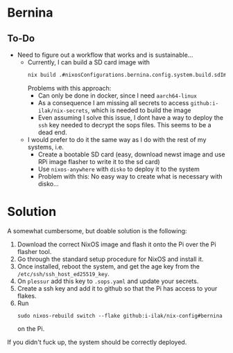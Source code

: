 # Bernina

## To-Do

- Need to figure out a workflow that works and is sustainable...
  - Currently, I can build a SD card image with
    ```bash
    nix build .#nixosConfigurations.bernina.config.system.build.sdImage
    ```
    Problems with this approach:
    - Can only be done in docker, since I need `aarch64-linux`
    - As a consequence I am missing all secrets to access `github:i-ilak/nix-secrets`, which is needed to build the image
    - Even assuming I solve this issue, I dont have a way to deploy the `ssh` key needed to decrypt the sops files.
      This seems to be a dead end.
  - I would prefer to do it the same way as I do with the rest of my systems, i.e.
    - Create a bootable SD card (easy, download newst image and use RPi image flasher to write it to the sd card)
    - Use `nixos-anywhere` with `disko` to deploy it to the system
    - Problem with this: No easy way to create what is necessary with disko...

# Solution

A somewhat cumbersome, but doable solution is the following:

1. Download the correct NixOS image and flash it onto the Pi over the Pi flasher tool.
1. Go through the standard setup procedure for NixOS and install it.
1. Once installed, reboot the system, and get the age key from the `/etc/ssh/ssh_host_ed25519_key`.
1. On `plessur` add this key to `.sops.yaml` and update your secrets.
1. Create a ssh key and add it to github so that the Pi has access to your flakes.
1. Run
   ```
   sudo nixos-rebuild switch --flake github:i-ilak/nix-config#bernina
   ```
   on the Pi.

If you didn't fuck up, the system should be correctly deployed.
